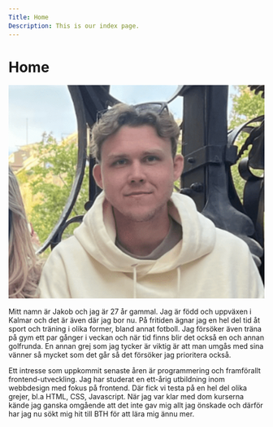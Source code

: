 ```yaml
---
Title: Home
Description: This is our index page.
---
```


# Home

![alt text](assets/img/me.jpg)

Mitt namn är Jakob och jag är 27 år gammal. Jag är född och uppväxen i Kalmar och det är även där jag bor nu. På fritiden ägnar jag en hel del tid åt sport och träning i olika former, bland annat fotboll. Jag försöker även träna på gym ett par gånger i veckan och när tid finns blir det också en och annan golfrunda. En annan grej som jag tycker är viktig är att man umgås med sina vänner så mycket som det går så det försöker jag prioritera också.

Ett intresse som uppkommit senaste åren är programmering och framförallt frontend-utveckling. Jag har studerat en ett-årig utbildning inom webbdesign med fokus på frontend. Där fick vi testa på en hel del olika grejer, bl.a HTML, CSS, Javascript. När jag var klar med dom kurserna kände jag ganska omgående att det inte gav mig allt jag önskade och därför har jag nu sökt mig hit till BTH för att lära mig ännu mer.
